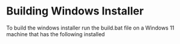 # Building Windows Installer
To build the windows installer run the build.bat file on a Windows 11
machine that has the following installed

  
